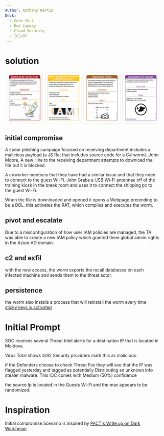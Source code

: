 ```yaml
---
Author: Anthany Martin
Deck:
  - Core V2.2
  - Red Canary
  - Cloud Security
  - ICS/OT
---
```


# solution

![solution](https://github.com/4kmartin/Backdoors-and-Breaches-Scenarios/blob/main/_assets/watchman.png)

## initial compromise

A spear phishing campaign focused on receiving department includes a malicious payload (a JS Rat that includes source code for a C# worm). John Moore, A new Hire to the receiving department attempts to download the file but it is blocked. 

A coworker mentions that they have had a similar issue and that they need to connect to the guest Wi-Fi. John Grabs a USB Wi-Fi antennae off of the training kiosk in the break room and uses it to connect the shipping pc to the guest Wi-Fi. 

When the file is downloaded and opened it opens a Webpage pretending to be a BOL. this activates the RAT, which compiles and executes the worm.

## pivot and escalate

Due to a misconfiguration of how user IAM policies are managed, the TA was able to create a new IAM policy which granted them global admin rights in the Azure AD domain.


## c2 and exfil

with the new access, the worm exports the recall databases on each infected machine and sends them to the threat actor.

## persistence

the worm also installs a process that will reinstall the worm every time [sticky keys is activated](https://help.fortinet.com/fsiem/Public_Resource_Access/7_1_3/rules/PH_RULE_Sticky_Key_Backdoor_Copy_Cmd_exe.htm)



# Initial Prompt

SOC receives several Threat Intel alerts for a destination IP that is located in Moldova. 

Virus Total shows 4/92 Security providers mark this as malicious. 

if the Defenders choose to check Threat Fox they will see that the IP was flagged yesterday and tagged as potentially Distributing an unknown info stealer malware. This IOC comes with Medium (50%) confidence

the source Ip is located in the Guests Wi-Fi and the mac appears to be randomized.



# Inspiration

Initial compromise Scenario is inspired by [PACT's Write up on Dark Watchman](https://web.archive.org/web/20220629230035/https://www.prevailion.com/darkwatchman-new-fileless-techniques/)
